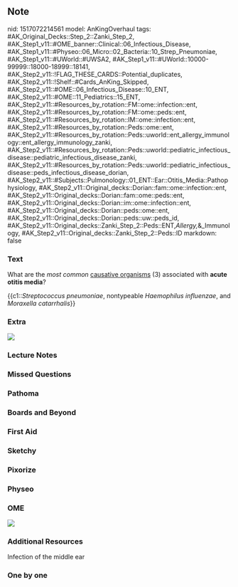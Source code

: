 ## Note
nid: 1517072214561
model: AnKingOverhaul
tags: #AK_Original_Decks::Step_2::Zanki_Step_2, #AK_Step1_v11::#OME_banner::Clinical::06_Infectious_Disease, #AK_Step1_v11::#Physeo::06_Micro::02_Bacteria::10_Strep_Pneumoniae, #AK_Step1_v11::#UWorld::#UWSA2, #AK_Step1_v11::#UWorld::10000-99999::18000-18999::18141, #AK_Step2_v11::!FLAG_THESE_CARDS::Potential_duplicates, #AK_Step2_v11::!Shelf::#Cards_AnKing_Skipped, #AK_Step2_v11::#OME::06_Infectious_Disease::10_ENT, #AK_Step2_v11::#OME::11_Pediatrics::15_ENT, #AK_Step2_v11::#Resources_by_rotation::FM::ome::infection::ent, #AK_Step2_v11::#Resources_by_rotation::FM::ome::peds::ent, #AK_Step2_v11::#Resources_by_rotation::IM::ome::infection::ent, #AK_Step2_v11::#Resources_by_rotation::Peds::ome::ent, #AK_Step2_v11::#Resources_by_rotation::Peds::uworld::ent_allergy_immunology::ent_allergy_immunology_zanki, #AK_Step2_v11::#Resources_by_rotation::Peds::uworld::pediatric_infectious_disease::pediatric_infectious_disease_zanki, #AK_Step2_v11::#Resources_by_rotation::Peds::uworld::pediatric_infectious_disease::peds_infectious_disease_dorian, #AK_Step2_v11::#Subjects::Pulmonology::01_ENT::Ear::Otitis_Media::Pathophysiology, #AK_Step2_v11::Original_decks::Dorian::fam::ome::infection::ent, #AK_Step2_v11::Original_decks::Dorian::fam::ome::peds::ent, #AK_Step2_v11::Original_decks::Dorian::im::ome::infection::ent, #AK_Step2_v11::Original_decks::Dorian::peds::ome::ent, #AK_Step2_v11::Original_decks::Dorian::peds::uw::peds_id, #AK_Step2_v11::Original_decks::Zanki_Step_2::Peds::ENT,_Allergy,_&_Immunology, #AK_Step2_v11::Original_decks::Zanki_Step_2::Peds::ID
markdown: false

### Text
What are the <i>most common</i> <u>causative organisms</u> (3)
associated with <b>acute otitis media</b>?
<div>
  {{c1::<i>Streptococcus pneumoniae</i>, nontypeable <i>Haemophilus
  influenzae</i>, and <i>Moraxella catarrhalis</i>}}
</div>

### Extra
<img src="AOM.png">

### Lecture Notes


### Missed Questions


### Pathoma


### Boards and Beyond


### First Aid


### Sketchy


### Pixorize


### Physeo


### OME
<div class="ome-widget">
  <a href=
  "https://onlinemeded.org/spa/infectious-disease?ref=anki"><img src="_OME_AnkiFlashcards_Topic_6.png"></a>
</div>

### Additional Resources
Infection of the middle ear

### One by one

